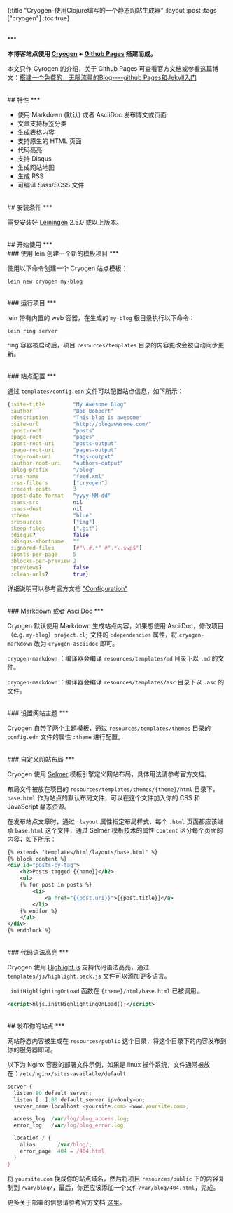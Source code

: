 {:title "Cryogen-使用Clojure编写的一个静态网站生成器"
 :layout :post
 :tags  ["cryogen"]
 :toc true}

 <br>
 ***
 <br>

 **本博客站点使用 [Cryogen](http://cryogenweb.org/index.html) + [Github Pages](https://pages.github.com/) 搭建而成。**

 本文只作 Cyrogen 的介绍，关于 Github Pages 可查看官方文档或参看这篇博文：[搭建一个免费的，无限流量的Blog----github Pages和Jekyll入门](http://www.ruanyifeng.com/blog/2012/08/blogging_with_jekyll.html)

<br>
## 特性
***

* 使用 Markdown (默认) 或者 AsciiDoc 发布博文或页面
* 文章支持标签分类
* 生成表格内容
* 支持原生的 HTML 页面
* 代码高亮
* 支持 Disqus
* 生成网站地图
* 生成 RSS
* 可编译 Sass/SCSS 文件

<br>
## 安装条件
***

需要安装好 [Leiningen][1] 2.5.0 或以上版本。

[1]: https://github.com/technomancy/leiningen

<br>
## 开始使用
***

<br>
### 使用 lein 创建一个新的模板项目
***

使用以下命令创建一个 Cryogen 站点模板：

```
lein new cryogen my-blog
```

<br>
### 运行项目
***

lein 带有内置的 web 容器，在生成的 `my-blog` 根目录执行以下命令：

```
lein ring server
```

ring 容器被启动后，项目 `resources/templates` 目录的内容更改会被自动同步更新。

<br>
### 站点配置
***

通过 `templates/config.edn` 文件可以配置站点信息，如下所示：

```clojure
{:site-title         "My Awesome Blog"
 :author             "Bob Bobbert"
 :description        "This blog is awesome"
 :site-url           "http://blogawesome.com/"
 :post-root          "posts"
 :page-root          "pages"
 :post-root-uri      "posts-output"
 :page-root-uri      "pages-output"
 :tag-root-uri       "tags-output"
 :author-root-uri    "authors-output"
 :blog-prefix        "/blog"
 :rss-name           "feed.xml"
 :rss-filters        ["cryogen"]
 :recent-posts       3
 :post-date-format   "yyyy-MM-dd"
 :sass-src           nil
 :sass-dest          nil
 :theme              "blue"
 :resources          ["img"]
 :keep-files         [".git"]
 :disqus?            false
 :disqus-shortname   ""
 :ignored-files      [#"\.#.*" #".*\.swp$"]
 :posts-per-page     5
 :blocks-per-preview 2
 :previews?          false
 :clean-urls?        true}
```

详细说明可以参考官方文档 ["Configuration"](http://cryogenweb.org/docs/configuration.html)

<br>
### Markdown 或者 AsciiDoc
***

Cryogen 默认使用 Markdown 生成站点内容，如果想使用 AsciiDoc，修改项目（e.g. `my-blog`）`project.clj` 文件的 `:dependencies` 属性，将 `cryogen-markdown` 改为 `cryogen-asciidoc` 即可。

`cryogen-markdown` ：编译器会编译 `resources/templates/md` 目录下以 `.md` 的文件。

`cryogen-markdown` ：编译器会编译 `resources/templates/asc` 目录下以 `.asc` 的文件。

<br>
### 设置网站主题
***

Cryogen 自带了两个主题模板，通过 `resources/templates/themes` 目录的 `config.edn` 文件的属性 `:theme` 进行配置。

<br>
### 自定义网站布局
***

Cryogen 使用 [Selmer](https://github.com/yogthos/Selmer) 模板引擎定义网站布局，具体用法请参考官方文档。

布局文件被放在项目的  `resources/templates/themes/{theme}/html` 目录下，`base.html` 作为站点的默认布局文件，可以在这个文件加入你的 CSS 和 JavaScript 静态资源。

在发布站点文章时，通过 `:layout` 属性指定布局样式，每个 `.html` 页面都应该继承 `base.html` 这个文件，通过 Selmer 模板技术的属性 `content` 区分每个页面的内容，如下所示：

```xml
{% extends "templates/html/layouts/base.html" %}
{% block content %}
<div id="posts-by-tag">
    <h2>Posts tagged {{name}}</h2>
    <ul>
    {% for post in posts %}
        <li>
            <a href="{{post.uri}}">{{post.title}}</a>
        </li>
    {% endfor %}
    </ul>
</div>
{% endblock %}
```

<br>
### 代码语法高亮
***

Cryogen 使用 [Highlight.js](https://highlightjs.org/) 支持代码语法高亮，通过 `templates/js/highlight.pack.js` 文件可以添加更多语言。

 ` initHighlightingOnLoad`  函数在 `{theme}/html/base.html` 已被调用。

```xml
<script>hljs.initHighlightingOnLoad();</script>
```

<br>
## 发布你的站点
***

网站静态内容被生成在 `resources/public` 这个目录，将这个目录下的内容发布到你的服务器即可。

以下为 Nginx 容器的部署文件示例，如果是 linux 操作系统，文件通常被放在：`/etc/nginx/sites-available/default`

```javascript
server {
  listen 80 default_server;
  listen [::]:80 default_server ipv6only=on;
  server_name localhost <yoursite.com> <www.yoursite.com>;

  access_log  /var/log/blog_access.log;
  error_log   /var/log/blog_error.log;

  location / {
    alias       /var/blog/;
    error_page  404 = /404.html;
  }
}
```


将 `yoursite.com` 换成你的站点域名，然后将项目 `resources/public` 下的内容复制到 `/var/blog/`，最后，你还应该添加一个文件`/var/blog/404.html`，完成。

更多关于部署的信息请参考官方文档 [这里](http://cryogenweb.org/docs/deploying-to-github-pages.html)。
